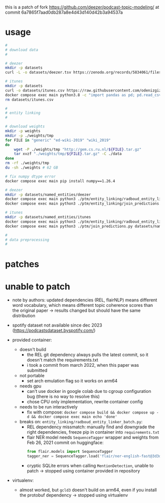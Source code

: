 this is a patch of
fork https://github.com/deezer/podcast-topic-modeling/
at commit 6a7865f7aad0db287a8e4d43d140d42b3a94537a

# usage

```bash
# 
# download data
# 

# deezer
mkdir -p datasets
curl -L -o datasets/deezer.tsv https://zenodo.org/records/5834061/files/deezer_podcast_dataset.tsv?download=1 && md5sum datasets/deezer.tsv | grep d161ba83e0dfc9efb73f993a6c387dff

# itunes
mkdir -p datasets
curl -o datasets/itunes.csv https://raw.githubusercontent.com/odenizgiz/Podcasts-Data/master/df_popular_podcasts.csv
docker compose exec main python3.8 -c "import pandas as pd; pd.read_csv('datasets/itunes.csv').to_csv('datasets/itunes.tsv', sep='\t', index=False)"
rm datasets/itunes.csv

# 
# entity linking
# 

# download weights
mkdir -p weights
mkdir -p ./weights/tmp
for FILE in "generic" "ed-wiki-2019" "wiki_2019"
do
    wget -P ./weights/tmp "http://gem.cs.ru.nl/${FILE}.tar.gz"
    tar xvzf "./weights/tmp/${FILE}.tar.gz" -C ./data
done
rm -rf ./weights/tmp
du -sh ./weights # 62 GB

# fix numpy dtype error
docker compose exec main pip install numpy==1.26.4

# deezer
mkdir -p datasets/named_entities/deezer
docker compose exec main python3 ./ptm/entity_linking/radboud_entity_linker_batch.py datasets/deezer.tsv datasets/named_entities/deezer weights --batch_size 128 --wiki_version wiki_2019 # takes 3h
docker compose exec main python3 ./ptm/entity_linking/join_predictions.py datasets/named_entities/deezer datasets/deezer.tsv --batch_size 128

# itunes
mkdir -p datasets/named_entities/itunes
docker compose exec main python3 ./ptm/entity_linking/radboud_entity_linker_batch.py datasets/itunes.tsv datasets/named_entities/itunes weights --batch_size 128 --wiki_version wiki_2019 --col_title 'Name' --col_description 'Description' # takes 3h
docker compose exec main python3 ./ptm/join_predictions.py datasets/named_entities/itunes datasets/itunes.tsv --batch_size 128 --col_title 'Name' --col_description 'Description'

# 
# data preprocessing
# 
```

<!--
https://github.com/deezer/podcast-topic-modeling

https://github.com/chrisizeh/podcast-topic-modeling/commits/main/

https://github.com/chrisizeh/podcast-topic-modeling/commit/e5f4b9787445893a5ff6ff6c929e400c081406f5#diff-0eec27339904f82c8a31e71daa26bc3a2f9dbdbaa4df9d438fc1f2c7e6d03eeaR1
-->

# patches



# unable to patch

- note by authors: updated dependencies (REL, flairNLP) means different word vocabulary, which means different topic coherence scores than the original paper → results changed but should have the same distribution

- spotify dataset not available since dec 2023 (https://podcastsdataset.byspotify.com/)

- provided container:

    - doesn't build
        - the REL git dependency always pulls the latest commit, so it doesn't match the requirements.txt
        - i took a commit from march 2022, when this paper was submitted
    - not portable
        - set arch emulation flag so it works on arm64
    - needs gpu
        - can't use docker in google colab due to cgroup configuration bug (there is no way to resolve this)
        - chose CPU only implementation, rewrite container config
    - needs to be run interactively
        - fix with compose: `docker compose build && docker compose up -d && docker compose exec main echo 'done'`
    - breaks on: `entity_linking/radboud_entity_linker_batch.py`:
        - REL dependency missmatch: manually find and downgrade the right dependencies, freeze pip in container into `requirements.txt`
        - flair NER model needs `SequenceTagger` wrapper and weights from Feb 26, 2021 commit on huggingface:
            ```python
            from flair.models import SequenceTagger
            tagger_ner = SequenceTagger.load('flair/ner-english-fast@3d3d35790f78a00ef319939b9004209d1d05f788')
            ```
        - cryptic SQLite errors when calling `MentionDetection`, unable to patch → stopped using container provided in repository

- virtualenv:

    - almost worked, but `gcld3` doesn't build on arm64, even if you install the protobuf dependency → stopped using virtualenv
